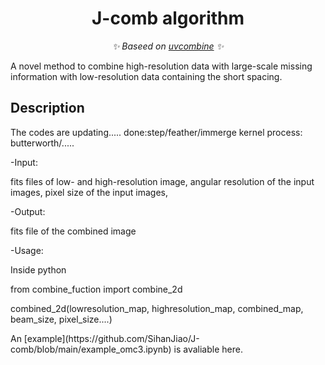 <div align="center">

# J-comb algorithm

_✨ Baseed on [uvcombine](https://github.com/keflavich/uvcombine) ✨_

</div>

A novel method to combine high-resolution data with large-scale missing information with low-resolution data containing the short spacing.

## Description

The codes are updating..... done:step/feather/immerge kernel     process: butterworth/.....

</div>

-Input:

</div>

fits files of low- and high-resolution image,  angular resolution of the input images, pixel size of the input images,

</div>

-Output:

</div>

fits file of the combined image
</div>
</div>
</div>

-Usage:

Inside python

from combine_fuction import combine_2d

combined_2d(lowresolution_map, highresolution_map, combined_map, beam_size, pixel_size....)

</div>
An [example](https://github.com/SihanJiao/J-comb/blob/main/example_omc3.ipynb) is avaliable here.


